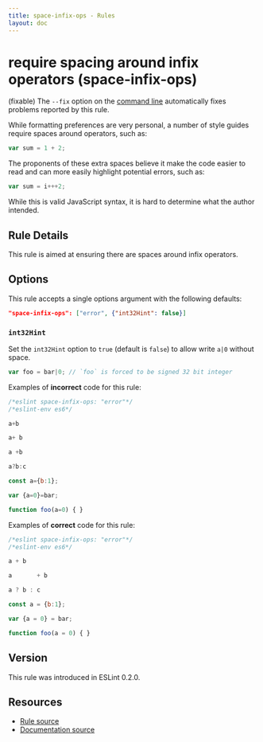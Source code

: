 ```yaml
---
title: space-infix-ops - Rules
layout: doc
---
```

<!-- Note: No pull requests accepted for this file. See README.md in the root directory for details. -->

# require spacing around infix operators (space-infix-ops)

(fixable) The `--fix` option on the [command line](../user-guide/command-line-interface#fix) automatically fixes problems reported by this rule.

While formatting preferences are very personal, a number of style guides require spaces around operators, such as:

```js
var sum = 1 + 2;
```

The proponents of these extra spaces believe it make the code easier to read and can more easily highlight potential errors, such as:

```js
var sum = i+++2;
```

While this is valid JavaScript syntax, it is hard to determine what the author intended.

## Rule Details

This rule is aimed at ensuring there are spaces around infix operators.

## Options

This rule accepts a single options argument with the following defaults:

```json
"space-infix-ops": ["error", {"int32Hint": false}]
```

### `int32Hint`

Set the `int32Hint` option to `true` (default is `false`) to allow write `a|0` without space.

```js
var foo = bar|0; // `foo` is forced to be signed 32 bit integer
```

Examples of **incorrect** code for this rule:

```js
/*eslint space-infix-ops: "error"*/
/*eslint-env es6*/

a+b

a+ b

a +b

a?b:c

const a={b:1};

var {a=0}=bar;

function foo(a=0) { }
```

Examples of **correct** code for this rule:

```js
/*eslint space-infix-ops: "error"*/
/*eslint-env es6*/

a + b

a       + b

a ? b : c

const a = {b:1};

var {a = 0} = bar;

function foo(a = 0) { }
```

## Version

This rule was introduced in ESLint 0.2.0.

## Resources

* [Rule source](https://github.com/eslint/eslint/tree/master/lib/rules/space-infix-ops.js)
* [Documentation source](https://github.com/eslint/eslint/tree/master/docs/rules/space-infix-ops.md)
